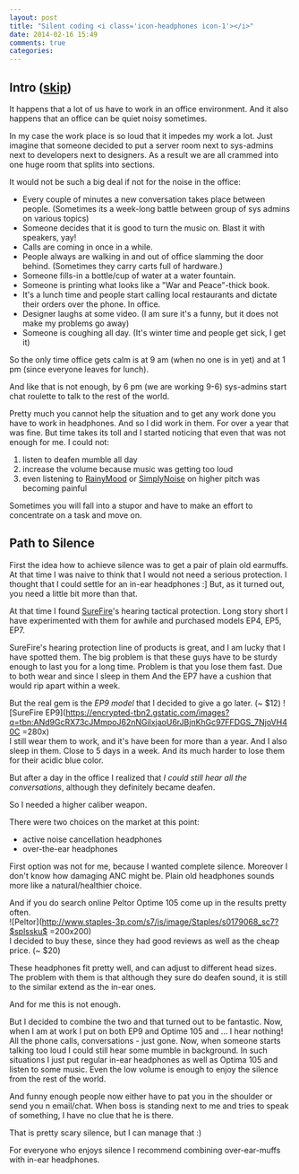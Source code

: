 ```yaml
---
layout: post
title: "Silent coding <i class='icon-headphones icon-1'></i>"
date: 2014-02-16 15:49
comments: true
categories: 
---
```


## Intro ([skip](#silence))

It happens that a lot of us have to work in an office environment.
And it also happens that an office can be quiet noisy sometimes.

In my case the work place is so loud that it impedes my work a lot.
Just imagine that someone decided to put a server room next to sys-admins next to developers next to designers. 
As a result we are all crammed into one huge room that splits into sections.  

It would not be such a big deal if not for the noise in the office:  

- Every couple of minutes a new conversation takes place between people. 
	(Sometimes its a week-long battle between group of sys admins on various topics)
- Someone decides that it is good to turn the music on. Blast it with speakers, yay!
- Calls are coming in once in a while.
- People always are walking in and out of office slamming the door behind. 
	(Sometimes they carry carts full of hardware.)
- Someone fills-in a bottle/cup of water at a water fountain.
- Someone is printing what looks like a "War and Peace"-thick book.
- It's a lunch time and people start calling local restaurants and dictate their orders over the phone. In office.
- Designer laughs at some video. 
	(I am sure it's a funny, but it does not make my problems go away)
- Someone is coughing all day. 
	(It's winter time and people get sick, I get it)

So the only time office gets calm is at 9 am (when no one is in yet) and at 1 pm (since everyone leaves for lunch).

And like that is not enough, by 6 pm (we are working 9-6) sys-admins start chat roulette to talk to the rest of the world.


Pretty much you cannot help the situation and to get any work done you have to work in headphones. 
And so I did work in them. 
For over a year that was fine. 
But time takes its toll and I started noticing that even that was not enough for me. I could not:

1. listen to deafen mumble all day
2. increase the volume because music was getting too loud
3. even listening to [RainyMood][RainyMood] or [SimplyNoise][SimplyNoise] on higher pitch was becoming painful

Sometimes you will fall into a stupor and have to make an effort to concentrate on a task and move on.

<a name="silence"></a>

## Path to Silence 

First the idea how to achieve silence was to get a pair of plain old earmuffs.
At that time I was naive to think that I would not need a serious protection.
I thought that I could settle for an in-ear headphones :]
But, as it turned out, you need a little bit more than that.

At that time I found [SureFire][SF]'s hearing tactical protection. 
Long story short I have experimented with them for awhile and purchased models EP4, EP5, EP7.

SureFire's hearing protection line of products is great, and I am lucky that I have spotted them.
The big problem is that these guys have to be sturdy enough to last you for a long time.
Problem is that you lose them fast. Due to both wear and since I sleep in them 
And the EP7 have a cushion that would rip apart within a week.

But the real gem is the *EP9 model* that I decided to give a go later. (~ $12)
![SureFire EP9](https://encrypted-tbn2.gstatic.com/images?q=tbn:ANd9GcRX73cJMmpoJ62nNGilxjaoU6rJBjnKhGc97FFDGS_7NjoVH40C =280x)  
I still wear them to work, and it's have been for more than a year. 
And I also sleep in them. 
Close to 5 days in a week.
And its much harder to lose them for their acidic blue color.
  
But after a day in the office I realized that *I could still hear all the conversations*,
although they definitely became deafen.
  

So I needed a higher caliber weapon.

There were two choices on the market at this point:

- active noise cancellation headphones
- over-the-ear headphones
  
First option was not for me, because I wanted complete silence. 
Moreover I don't know how damaging ANC might be. Plain old headphones sounds more like a natural/healthier choice.

And if you do search online Peltor Optime 105 come up in the results pretty often.  
![Peltor](http://www.staples-3p.com/s7/is/image/Staples/s0179068_sc7?$splssku$ =200x200)    
I decided to buy these, since they had good reviews as well as the cheap price. (~ $20)

These headphones fit pretty well, and can adjust to different head sizes.
The problem with them is that although they sure do deafen sound, it is still to the similar extend as the in-ear ones.
  
And for me this is not enough.

But I decided to combine the two and that turned out to be fantastic.
Now, when I am at work I put on both EP9 and Optime 105 and ... I hear nothing!
All the phone calls, conversations - just gone.
Now, when someone starts talking too loud I could still hear some mumble in background.
In such situations I just put regular in-ear headphones as well as Optima 105 and listen to some music.
Even the low volume is enough to enjoy the silence from the rest of the world.

And funny enough people now either have to pat you in the shoulder or send you n email/chat.
When boss is standing next to me and tries to speak of something, I have no clue that he is there.

That is pretty scary silence, but I can manage that :)

For everyone who enjoys silence I recommend combining over-ear-muffs with in-ear headphones.

[SF]: http://www.surefire.com/
[RainyMood]: http://www.rainymood.com/
[SimplyNoise]: http://simplynoise.com/